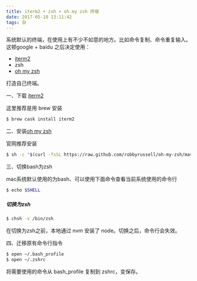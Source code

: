 ```yaml
---
title: iterm2 + zsh + oh my zsh 终端
date: 2017-05-10 13:11:42
tags: 杂
---
```


系统默认的终端，在使用上有不少不如意的地方。比如命令复制、命令重复输入。
这顿google + baidu 之后决定使用：

  + [iterm2](http://www.iterm2.com/)
  + zsh
  + [oh my zsh](http://ohmyz.sh/)

打造自己终端。

一、下载 [iterm2](http://www.iterm2.com/downloads.html)

这里推荐是用 brew 安装

```bash
$ brew cask install iterm2
```

二、安装[oh my zsh](http://ohmyz.sh/)

官网推荐安装
```bash
$ sh -c "$(curl -fsSL https://raw.github.com/robbyrussell/oh-my-zsh/master/tools/install.sh)"
```

三、切换bash为zsh

mac系统默认使用的为bash、可以使用下面命令查看当前系统使用的命令行

```bash
$ echo $SHELL
```

##### 切换为zsh

```bash
$ chsh -s /bin/zsh
```
在切换为zsh之前，本地通过 nvm 安装了 node。切换之后，命令行会失效。

四、迁移原有命令行指令

```zsh
$ open ~/.bash_profile
$ open ~/.zshrc
```

将需要使用的命令从 bash_profile 复制到 zshrc，变保存。
